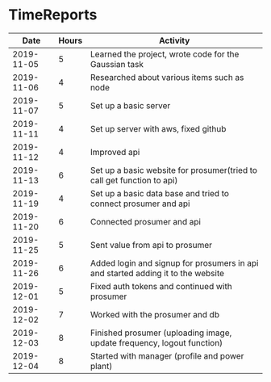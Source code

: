 # TimeReports

| Date  |      Hours    | Activity                                       |
| ----------- | ------- |------------------------------------------------
| 2019-11-05  | 5       | Learned the project, wrote code for the Gaussian task                |
| 2019-11-06  | 4       | Researched about various items such as node                |
| 2019-11-07  | 5       | Set up a basic server                |
| 2019-11-11  | 4       | Set up server with aws, fixed github    		|
| 2019-11-12  | 4       | Improved api   		|
| 2019-11-13  | 6    	| Set up a basic website for prosumer(tried to call get function to api)  		|
| 2019-11-19  | 4	    | Set up a basic data base and tried to connect prosumer and api  		|
| 2019-11-20  | 6	    | Connected prosumer and api  		|
| 2019-11-25  | 5	    | Sent value from api to prosumer  		|
| 2019-11-26  | 6	    | Added login and signup for prosumers in api and started adding it to the website  |
| 2019-12-01  | 5	    | Fixed auth tokens and continued with prosumer  |
| 2019-12-02  | 7	    | Worked with the prosumer and db  |
| 2019-12-03  | 8	    | Finished prosumer (uploading image, update frequency, logout function)  |
| 2019-12-04  | 8	    | Started with manager (profile and power plant)  |